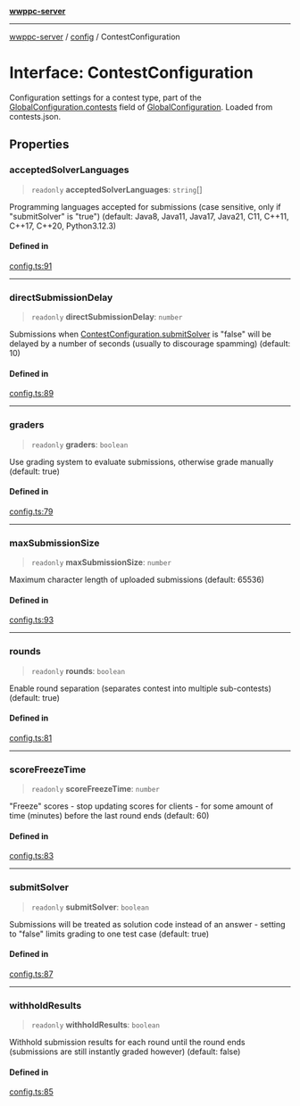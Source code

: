 [**wwppc-server**](../../README.md)

***

[wwppc-server](../../modules.md) / [config](../README.md) / ContestConfiguration

# Interface: ContestConfiguration

Configuration settings for a contest type, part of the [GlobalConfiguration.contests](GlobalConfiguration.md#contests) field of [GlobalConfiguration](GlobalConfiguration.md). Loaded from contests.json.

## Properties

### acceptedSolverLanguages

> `readonly` **acceptedSolverLanguages**: `string`[]

Programming languages accepted for submissions (case sensitive, only if "submitSolver" is "true") (default: Java8, Java11, Java17, Java21, C11, C++11, C++17, C++20, Python3.12.3)

#### Defined in

[config.ts:91](https://github.com/WWPPC/WWPPC-server/blob/f21384f154c6e2184ddc59d99a3230ee362152e8/src/config.ts#L91)

***

### directSubmissionDelay

> `readonly` **directSubmissionDelay**: `number`

Submissions when [ContestConfiguration.submitSolver](ContestConfiguration.md#submitsolver) is "false" will be delayed by a number of seconds (usually to discourage spamming) (default: 10)

#### Defined in

[config.ts:89](https://github.com/WWPPC/WWPPC-server/blob/f21384f154c6e2184ddc59d99a3230ee362152e8/src/config.ts#L89)

***

### graders

> `readonly` **graders**: `boolean`

Use grading system to evaluate submissions, otherwise grade manually (default: true)

#### Defined in

[config.ts:79](https://github.com/WWPPC/WWPPC-server/blob/f21384f154c6e2184ddc59d99a3230ee362152e8/src/config.ts#L79)

***

### maxSubmissionSize

> `readonly` **maxSubmissionSize**: `number`

Maximum character length of uploaded submissions (default: 65536)

#### Defined in

[config.ts:93](https://github.com/WWPPC/WWPPC-server/blob/f21384f154c6e2184ddc59d99a3230ee362152e8/src/config.ts#L93)

***

### rounds

> `readonly` **rounds**: `boolean`

Enable round separation (separates contest into multiple sub-contests) (default: true)

#### Defined in

[config.ts:81](https://github.com/WWPPC/WWPPC-server/blob/f21384f154c6e2184ddc59d99a3230ee362152e8/src/config.ts#L81)

***

### scoreFreezeTime

> `readonly` **scoreFreezeTime**: `number`

"Freeze" scores - stop updating scores for clients - for some amount of time (minutes) before the last round ends (default: 60)

#### Defined in

[config.ts:83](https://github.com/WWPPC/WWPPC-server/blob/f21384f154c6e2184ddc59d99a3230ee362152e8/src/config.ts#L83)

***

### submitSolver

> `readonly` **submitSolver**: `boolean`

Submissions will be treated as solution code instead of an answer - setting to "false" limits grading to one test case (default: true)

#### Defined in

[config.ts:87](https://github.com/WWPPC/WWPPC-server/blob/f21384f154c6e2184ddc59d99a3230ee362152e8/src/config.ts#L87)

***

### withholdResults

> `readonly` **withholdResults**: `boolean`

Withhold submission results for each round until the round ends (submissions are still instantly graded however) (default: false)

#### Defined in

[config.ts:85](https://github.com/WWPPC/WWPPC-server/blob/f21384f154c6e2184ddc59d99a3230ee362152e8/src/config.ts#L85)
